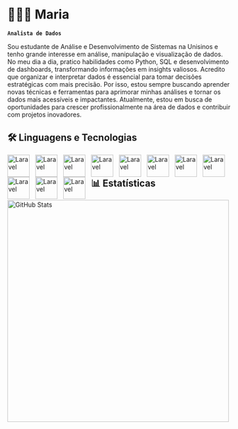 
# 👩🏼‍💻 Maria 

**`Analista de Dados`**

Sou estudante de Análise e Desenvolvimento de Sistemas na Unisinos e tenho grande interesse em análise, manipulação e visualização de dados. No meu dia a dia, pratico habilidades como Python, SQL e desenvolvimento de dashboards, transformando informações em insights valiosos.
Acredito que organizar e interpretar dados é essencial para tomar decisões estratégicas com mais precisão. Por isso, estou sempre buscando aprender novas técnicas e ferramentas para aprimorar minhas análises e tornar os dados mais acessíveis e impactantes.
Atualmente, estou em busca de oportunidades para crescer profissionalmente na área de dados e contribuir com projetos inovadores.

## 🛠️ Linguagens e Tecnologias
<img
    align="left"
    alt="Laravel"
    title="Laravel"
    width="50px"
    style="padding-right: 10px;"
    src="https://cdn.jsdelivr.net/gh/devicons/devicon@latest/icons/python/python-original.svg"
/>
<img
    align="left"
    alt="Laravel"
    title="Laravel"
    width="50px"
    style="padding-right: 10px;"
    src="https://cdn.jsdelivr.net/gh/devicons/devicon@latest/icons/poetry/poetry-original.svg"
/>
<img
    align="left"
    alt="Laravel"
    title="Laravel"
    width="50px"
    style="padding-right: 10px;"
    src="https://cdn.jsdelivr.net/gh/devicons/devicon@latest/icons/azuresqldatabase/azuresqldatabase-original.svg"
/>
<img
    align="left"
    alt="Laravel"
    title="Laravel"
    width="50px"
    style="padding-right: 10px;"
    src="https://cdn.jsdelivr.net/gh/devicons/devicon@latest/icons/postgresql/postgresql-original-wordmark.svg"
/>
<img
    align="left"
    alt="Laravel"
    title="Laravel"
    width="50px"
    style="padding-right: 10px;"
    src="https://cdn.jsdelivr.net/gh/devicons/devicon@latest/icons/mysql/mysql-original-wordmark.svg"
/>
<img
    align="left"
    alt="Laravel"
    title="Laravel"
    width="50px"
    style="padding-right: 10px;"
    src="https://cdn.jsdelivr.net/gh/devicons/devicon@latest/icons/matplotlib/matplotlib-original-wordmark.svg"
/>
<img
    align="left"
    alt="Laravel"
    title="Laravel"
    width="50px"
    style="padding-right: 10px;"
    src="https://cdn.jsdelivr.net/gh/devicons/devicon@latest/icons/plotly/plotly-original-wordmark.svg"
/>
<img
    align="left"
    alt="Laravel"
    title="Laravel"
    width="50px"
    style="padding-right: 10px;"
    src="https://cdn.jsdelivr.net/gh/devicons/devicon@latest/icons/pandas/pandas-original-wordmark.svg"
/>
<img
    align="left"
    alt="Laravel"
    title="Laravel"
    width="50px"
    style="padding-right: 10px;"
    src="https://img.icons8.com/?size=100&id=117561&format=png&color=000000"
/>
<img
    align="left"
    alt="Laravel"
    title="Laravel"
    width="50px"
    style="padding-right: 10px;"
    src="https://img.icons8.com/?size=100&id=Ny0t2MYrJ70p&format=png&color=000000"
/>
<img
    align="left"
    alt="Laravel"
    title="Laravel"
    width="50px"
    style="padding-right: 10px;"
    src="https://img.icons8.com/?size=100&id=0OQR1FYCuA9f&format=png&color=000000"
/>
<br>


## 📊 Estatísticas 
<p>
    <img
        align="left"
        alt="GitHub Stats"
        width="500px"
        style="padding-right: 10px;"
        src="https://github-readme-stats.vercel.app/api?username=mariaeducorrea&show_icons=true&theme=transparent"


</p>

